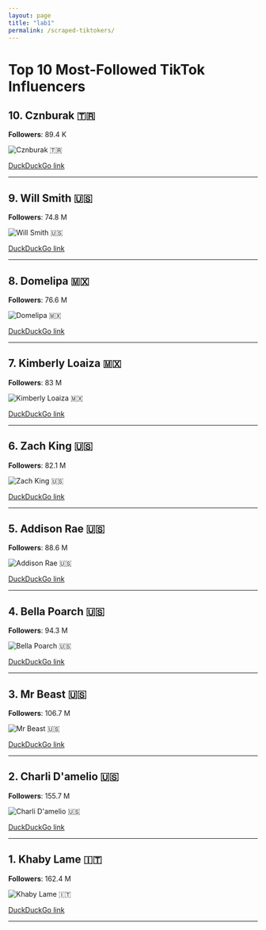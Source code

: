 ```yaml
---
layout: page
title: "lab1"
permalink: /scraped-tiktokers/
---
```



# Top 10 Most-Followed TikTok Influencers

## 10. Cznburak 🇹🇷

**Followers**: 89.4 K

![Cznburak 🇹🇷](https://cdn.prod.website-files.com/5fdb2fcbe8cb905cd95d758f/676b1d00674000644f7eae90_676b178bb0d2ebff0cad3b11_Cznburak.png)

[DuckDuckGo link](/influencers/cznburak-/)

---

## 9. Will Smith 🇺🇸

**Followers**: 74.8 M

![Will Smith 🇺🇸](https://cdn.prod.website-files.com/5fdb2fcbe8cb905cd95d758f/676b1d00674000644f7eae93_676b1424c0d757284513d49c_Will%2520Smith.png)

[DuckDuckGo link](/influencers/will-smith-/)

---

## 8. Domelipa 🇲🇽

**Followers**: 76.6 M

![Domelipa 🇲🇽](https://cdn.prod.website-files.com/5fdb2fcbe8cb905cd95d758f/676b1d00674000644f7eae84_676b12ad40f58439891a4a5f_Domelipa.png)

[DuckDuckGo link](/influencers/domelipa-/)

---

## 7. Kimberly Loaiza 🇲🇽

**Followers**: 83 M

![Kimberly Loaiza 🇲🇽](https://cdn.prod.website-files.com/5fdb2fcbe8cb905cd95d758f/676b1d00674000644f7eae81_676b0f9b67316c5d9a19035a_Kimberly%2520Loazia.png)

[DuckDuckGo link](/influencers/kimberly-loaiza-/)

---

## 6. Zach King 🇺🇸

**Followers**: 82.1 M

![Zach King 🇺🇸](https://cdn.prod.website-files.com/5fdb2fcbe8cb905cd95d758f/676b1d00674000644f7eaea0_676b0d62b0d2ebff0ca79b2b_Zach%2520King.png)

[DuckDuckGo link](/influencers/zach-king-/)

---

## 5. Addison Rae 🇺🇸

**Followers**: 88.6 M

![Addison Rae 🇺🇸](https://cdn.prod.website-files.com/5fdb2fcbe8cb905cd95d758f/676b1d00674000644f7eae8a_676b0ad27c92d84a86ce1b15_Addison%2520Rae%2520(1).png)

[DuckDuckGo link](/influencers/addison-rae-/)

---

## 4. Bella Poarch 🇺🇸

**Followers**: 94.3 M

![Bella Poarch 🇺🇸](https://cdn.prod.website-files.com/5fdb2fcbe8cb905cd95d758f/676b1d00674000644f7eae8d_676b0a170945bac4fe9d46ea_Bella%2520Poarch.png)

[DuckDuckGo link](/influencers/bella-poarch-/)

---

## 3. Mr Beast 🇺🇸

**Followers**: 106.7 M

![Mr Beast 🇺🇸](https://cdn.prod.website-files.com/5fdb2fcbe8cb905cd95d758f/676b1d00674000644f7eaeba_676b088386e091d746f03639_Mr%2520Beast.png)

[DuckDuckGo link](/influencers/mr-beast-/)

---

## 2. Charli D'amelio 🇺🇸

**Followers**: 155.7 M

![Charli D'amelio 🇺🇸](https://cdn.prod.website-files.com/5fdb2fcbe8cb905cd95d758f/676b1d00674000644f7eaeab_676b079bdf6281c31b0b1dec_Charli%2520D%2527Amelio.png)

[DuckDuckGo link](/influencers/charli-damelio-/)

---

## 1. Khaby Lame 🇮🇹

**Followers**: 162.4 M

![Khaby Lame 🇮🇹](https://cdn.prod.website-files.com/5fdb2fcbe8cb905cd95d758f/676b1d00674000644f7eae87_676b063c86e091d746ef00b2_Khaby%2520Lame%2520(1).png)

[DuckDuckGo link](/influencers/khaby-lame-/)

---

